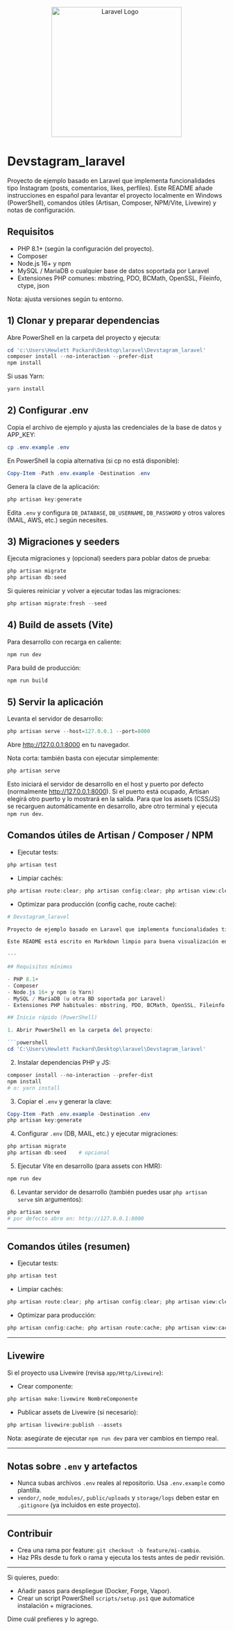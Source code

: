 <p align="center">
  <img src="https://raw.githubusercontent.com/laravel/art/master/logo-lockup/5%20SVG/2%20CMYK/1%20Full%20Color/laravel-logolockup-cmyk-red.svg" width="300" alt="Laravel Logo">
</p>

# Devstagram_laravel

Proyecto de ejemplo basado en Laravel que implementa funcionalidades tipo Instagram (posts, comentarios, likes, perfiles). Este README añade instrucciones en español para levantar el proyecto localmente en Windows (PowerShell), comandos útiles (Artisan, Composer, NPM/Vite, Livewire) y notas de configuración.

## Requisitos

- PHP 8.1+ (según la configuración del proyecto).
- Composer
- Node.js 16+ y npm
- MySQL / MariaDB o cualquier base de datos soportada por Laravel
- Extensiones PHP comunes: mbstring, PDO, BCMath, OpenSSL, Fileinfo, ctype, json

Nota: ajusta versiones según tu entorno.

## 1) Clonar y preparar dependencias

Abre PowerShell en la carpeta del proyecto y ejecuta:

```powershell
cd 'c:\Users\Hewlett Packard\Desktop\laravel\Devstagram_laravel'
composer install --no-interaction --prefer-dist
npm install
```

Si usas Yarn:

```powershell
yarn install
```

## 2) Configurar .env

Copia el archivo de ejemplo y ajusta las credenciales de la base de datos y APP_KEY:

```powershell
cp .env.example .env
```

En PowerShell la copia alternativa (si cp no está disponible):

```powershell
Copy-Item -Path .env.example -Destination .env
```

Genera la clave de la aplicación:

```powershell
php artisan key:generate
```

Edita `.env` y configura `DB_DATABASE`, `DB_USERNAME`, `DB_PASSWORD` y otros valores (MAIL, AWS, etc.) según necesites.

## 3) Migraciones y seeders

Ejecuta migraciones y (opcional) seeders para poblar datos de prueba:

```powershell
php artisan migrate
php artisan db:seed
```

Si quieres reiniciar y volver a ejecutar todas las migraciones:

```powershell
php artisan migrate:fresh --seed
```

## 4) Build de assets (Vite)

Para desarrollo con recarga en caliente:

```powershell
npm run dev
```

Para build de producción:

```powershell
npm run build
```

## 5) Servir la aplicación

Levanta el servidor de desarrollo:

```powershell
php artisan serve --host=127.0.0.1 --port=8000
```

Abre http://127.0.0.1:8000 en tu navegador.

Nota corta: también basta con ejecutar simplemente:

```powershell
php artisan serve
```

Esto iniciará el servidor de desarrollo en el host y puerto por defecto (normalmente http://127.0.0.1:8000). Si el puerto está ocupado, Artisan elegirá otro puerto y lo mostrará en la salida. Para que los assets (CSS/JS) se recarguen automáticamente en desarrollo, abre otro terminal y ejecuta `npm run dev`.

## Comandos útiles de Artisan / Composer / NPM

- Ejecutar tests:

```powershell
php artisan test
```

- Limpiar cachés:

```powershell
php artisan route:clear; php artisan config:clear; php artisan view:clear; php artisan cache:clear
```

- Optimizar para producción (config cache, route cache):

```powershell
# Devstagram_laravel

Proyecto de ejemplo basado en Laravel que implementa funcionalidades tipo Instagram (posts, comentarios, likes y perfiles).

Este README está escrito en Markdown limpio para buena visualización en GitHub y contiene instrucciones básicas para levantar el proyecto en Windows (PowerShell).

---

## Requisitos mínimos

- PHP 8.1+
- Composer
- Node.js 16+ y npm (o Yarn)
- MySQL / MariaDB (u otra BD soportada por Laravel)
- Extensiones PHP habituales: mbstring, PDO, BCMath, OpenSSL, Fileinfo, ctype, json

## Inicio rápido (PowerShell)

1. Abrir PowerShell en la carpeta del proyecto:

```powershell
cd 'C:\Users\Hewlett Packard\Desktop\laravel\Devstagram_laravel'
```

2. Instalar dependencias PHP y JS:

```powershell
composer install --no-interaction --prefer-dist
npm install
# o: yarn install
```

3. Copiar el `.env` y generar la clave:

```powershell
Copy-Item -Path .env.example -Destination .env
php artisan key:generate
```

4. Configurar `.env` (DB, MAIL, etc.) y ejecutar migraciones:

```powershell
php artisan migrate
php artisan db:seed    # opcional
```

5. Ejecutar Vite en desarrollo (para assets con HMR):

```powershell
npm run dev
```

6. Levantar servidor de desarrollo (también puedes usar `php artisan serve` sin argumentos):

```powershell
php artisan serve
# por defecto abre en: http://127.0.0.1:8000
```

---

## Comandos útiles (resumen)

- Ejecutar tests:

```powershell
php artisan test
```

- Limpiar cachés:

```powershell
php artisan route:clear; php artisan config:clear; php artisan view:clear; php artisan cache:clear
```

- Optimizar para producción:

```powershell
php artisan config:cache; php artisan route:cache; php artisan view:cache
```

---

## Livewire

Si el proyecto usa Livewire (revisa `app/Http/Livewire`):

- Crear componente:

```powershell
php artisan make:livewire NombreComponente
```

- Publicar assets de Livewire (si necesario):

```powershell
php artisan livewire:publish --assets
```

Nota: asegúrate de ejecutar `npm run dev` para ver cambios en tiempo real.

---

## Notas sobre `.env` y artefactos

- Nunca subas archivos `.env` reales al repositorio. Usa `.env.example` como plantilla.
- `vendor/`, `node_modules/`, `public/uploads` y `storage/logs` deben estar en `.gitignore` (ya incluidos en este proyecto).

---

## Contribuir

- Crea una rama por feature: `git checkout -b feature/mi-cambio`.
- Haz PRs desde tu fork o rama y ejecuta los tests antes de pedir revisión.

---

Si quieres, puedo:
- Añadir pasos para despliegue (Docker, Forge, Vapor).
- Crear un script PowerShell `scripts/setup.ps1` que automatice instalación + migraciones.

Dime cuál prefieres y lo agrego.
